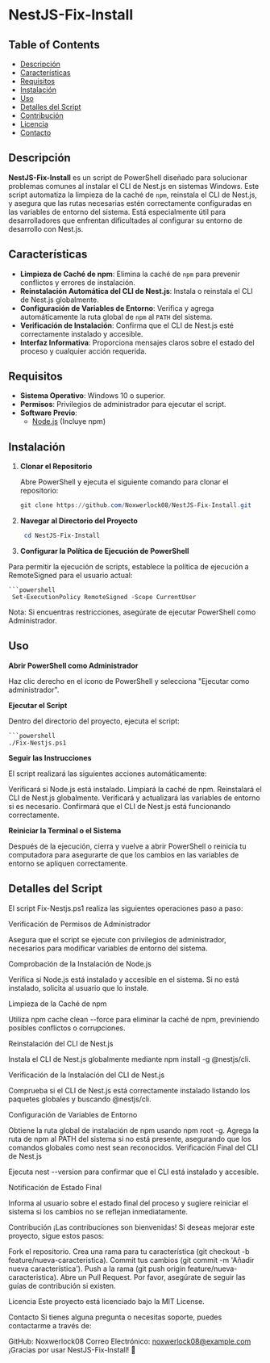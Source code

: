 # NestJS-Fix-Install

## Table of Contents

- [Descripción](#descripción)
- [Características](#características)
- [Requisitos](#requisitos)
- [Instalación](#instalación)
- [Uso](#uso)
- [Detalles del Script](#detalles-del-script)
- [Contribución](#contribución)
- [Licencia](#licencia)
- [Contacto](#contacto)

## Descripción

**NestJS-Fix-Install** es un script de PowerShell diseñado para solucionar problemas comunes al instalar el CLI de Nest.js en sistemas Windows. Este script automatiza la limpieza de la caché de `npm`, reinstala el CLI de Nest.js, y asegura que las rutas necesarias estén correctamente configuradas en las variables de entorno del sistema. Está especialmente útil para desarrolladores que enfrentan dificultades al configurar su entorno de desarrollo con Nest.js.

## Características

- **Limpieza de Caché de npm**: Elimina la caché de `npm` para prevenir conflictos y errores de instalación.
- **Reinstalación Automática del CLI de Nest.js**: Instala o reinstala el CLI de Nest.js globalmente.
- **Configuración de Variables de Entorno**: Verifica y agrega automáticamente la ruta global de `npm` al `PATH` del sistema.
- **Verificación de Instalación**: Confirma que el CLI de Nest.js esté correctamente instalado y accesible.
- **Interfaz Informativa**: Proporciona mensajes claros sobre el estado del proceso y cualquier acción requerida.

## Requisitos

- **Sistema Operativo**: Windows 10 o superior.
- **Permisos**: Privilegios de administrador para ejecutar el script.
- **Software Previo**:
  - [Node.js](https://nodejs.org/) (Incluye npm)

## Instalación

1. **Clonar el Repositorio**

   Abre PowerShell y ejecuta el siguiente comando para clonar el repositorio:

    ```powershell
    git clone https://github.com/Noxwerlock08/NestJS-Fix-Install.git

2. **Navegar al Directorio del Proyecto**

    ```powershell
     cd NestJS-Fix-Install
   
3. **Configurar la Política de Ejecución de PowerShell**

Para permitir la ejecución de scripts, establece la política de ejecución a RemoteSigned para el usuario actual:

    ```powershell
     Set-ExecutionPolicy RemoteSigned -Scope CurrentUser

Nota: Si encuentras restricciones, asegúrate de ejecutar PowerShell como Administrador.

## Uso

**Abrir PowerShell como Administrador**

Haz clic derecho en el ícono de PowerShell y selecciona "Ejecutar como administrador".

**Ejecutar el Script**

Dentro del directorio del proyecto, ejecuta el script:

    ```powershell
    ./Fix-Nestjs.ps1
    
**Seguir las Instrucciones**

El script realizará las siguientes acciones automáticamente:

  Verificará si Node.js está instalado.
  Limpiará la caché de npm.
  Reinstalará el CLI de Nest.js globalmente.
  Verificará y actualizará las variables de entorno si es necesario.
  Confirmará que el CLI de Nest.js está funcionando correctamente.
  
**Reiniciar la Terminal o el Sistema**

Después de la ejecución, cierra y vuelve a abrir PowerShell o reinicia tu computadora para asegurarte de que los cambios en las variables de entorno se apliquen correctamente.

## Detalles del Script
El script Fix-Nestjs.ps1 realiza las siguientes operaciones paso a paso:

Verificación de Permisos de Administrador

Asegura que el script se ejecute con privilegios de administrador, necesarios para modificar variables de entorno del sistema.

Comprobación de la Instalación de Node.js

Verifica si Node.js está instalado y accesible en el sistema. Si no está instalado, solicita al usuario que lo instale.

Limpieza de la Caché de npm

Utiliza npm cache clean --force para eliminar la caché de npm, previniendo posibles conflictos o corrupciones.

Reinstalación del CLI de Nest.js

Instala el CLI de Nest.js globalmente mediante npm install -g @nestjs/cli.

Verificación de la Instalación del CLI de Nest.js

Comprueba si el CLI de Nest.js está correctamente instalado listando los paquetes globales y buscando @nestjs/cli.

Configuración de Variables de Entorno

Obtiene la ruta global de instalación de npm usando npm root -g.
Agrega la ruta de npm al PATH del sistema si no está presente, asegurando que los comandos globales como nest sean reconocidos.
Verificación Final del CLI de Nest.js

Ejecuta nest --version para confirmar que el CLI está instalado y accesible.

Notificación de Estado Final

Informa al usuario sobre el estado final del proceso y sugiere reiniciar el sistema si los cambios no se reflejan inmediatamente.

Contribución
¡Las contribuciones son bienvenidas! Si deseas mejorar este proyecto, sigue estos pasos:

Fork el repositorio.
Crea una rama para tu característica (git checkout -b feature/nueva-caracteristica).
Commit tus cambios (git commit -m 'Añadir nueva característica').
Push a la rama (git push origin feature/nueva-caracteristica).
Abre un Pull Request.
Por favor, asegúrate de seguir las guías de contribución si existen.

Licencia
Este proyecto está licenciado bajo la MIT License.

Contacto
Si tienes alguna pregunta o necesitas soporte, puedes contactarme a través de:

GitHub: Noxwerlock08
Correo Electrónico: noxwerlock08@example.com
¡Gracias por usar NestJS-Fix-Install! 🚀
